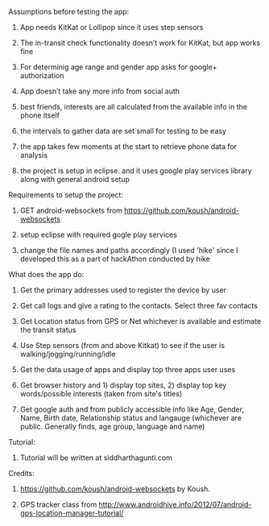 Assumptions before testing the app:

1) App needs KitKat or Lollipop since it uses step sensors

2) The in-transit check functionality doesn’t work for KitKat, but app works fine

3) For determinig age range and gender app asks for google+ authorization

4) App doesn’t take any more info from social auth

5) best friends, interests are all calculated from the available info in the phone itself

6) the intervals to gather data are set small for testing to be easy

7) the app takes few moments at the start to retrieve phone data for analysis

8) the project is setup in eclipse. and it uses google play services library along with general android setup

Requirements to setup the project:

1) GET android-websockets from https://github.com/koush/android-websockets

2) setup eclipse with required gogle play services

3) change the file names and paths accordingly (I used 'hike' since I developed this as a part of hackAthon conducted by hike

What does the app do:

1) Get the primary addresses used to register the device by user

2) Get call logs and give a rating to the contacts. Select three fav contacts

3) Get Location status from GPS or Net whichever is available and estimate the transit status

4) Use Step sensors (from and above Kitkat) to see if the user is walking/jogging/running/idle

5) Get the data usage of apps and display top three apps user uses

6) Get browser history and 1) display top sites, 2) display top key words/possible interests (taken from site's titles)

7) Get google auth and from publicly accessible info like Age, Gender, Name, Birth date, Relationship status and langauge (whichever are public. Generally finds, age group, language and name)

Tutorial:

1) Tutorial will be written at siddharthagunti.com

Credits:

1) https://github.com/koush/android-websockets by Koush.

2) GPS tracker class from http://www.androidhive.info/2012/07/android-gps-location-manager-tutorial/
